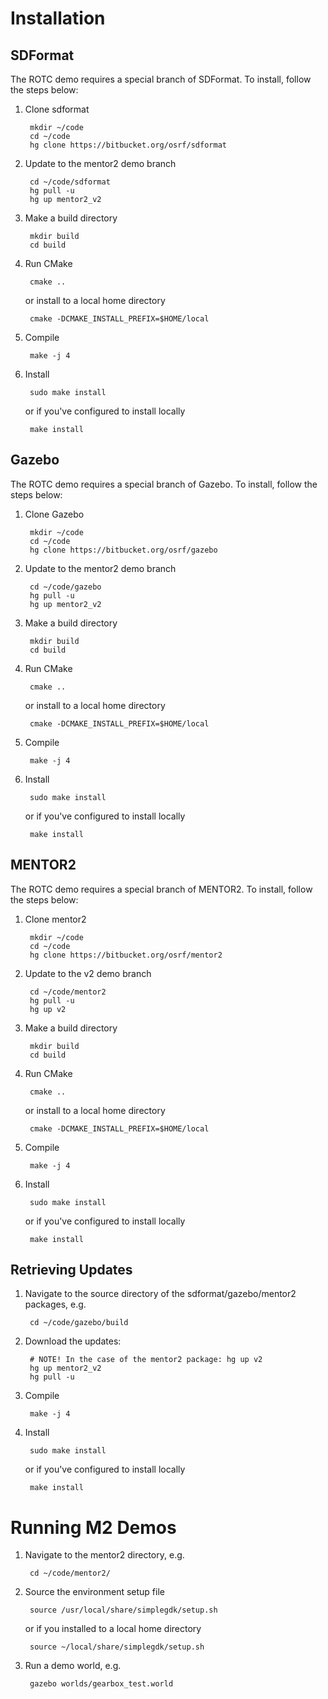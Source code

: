 # Installation

## SDFormat

The ROTC demo requires a special branch of SDFormat. To install, follow the steps below:

1. Clone sdformat
    
        mkdir ~/code
        cd ~/code
        hg clone https://bitbucket.org/osrf/sdformat
  
1. Update to the mentor2 demo branch

        cd ~/code/sdformat
        hg pull -u
        hg up mentor2_v2


1. Make a build directory

        mkdir build
        cd build

1. Run CMake

        cmake ..

    or install to a local home directory

        cmake -DCMAKE_INSTALL_PREFIX=$HOME/local

1. Compile

        make -j 4

1. Install

        sudo make install

    or if you've configured to install locally

        make install


## Gazebo 

The ROTC demo requires a special branch of Gazebo. To install, follow the steps below:


1. Clone Gazebo
    
        mkdir ~/code
        cd ~/code
        hg clone https://bitbucket.org/osrf/gazebo
  
1. Update to the mentor2 demo branch

        cd ~/code/gazebo
        hg pull -u
        hg up mentor2_v2


1. Make a build directory

        mkdir build
        cd build

1. Run CMake

        cmake ..

    or install to a local home directory

        cmake -DCMAKE_INSTALL_PREFIX=$HOME/local

 
1. Compile

        make -j 4

1. Install

        sudo make install

    or if you've configured to install locally

        make install

## MENTOR2

The ROTC demo requires a special branch of MENTOR2. To install, follow the steps below:


1. Clone mentor2
    
        mkdir ~/code
        cd ~/code
        hg clone https://bitbucket.org/osrf/mentor2
  
1. Update to the v2 demo branch

        cd ~/code/mentor2
        hg pull -u
        hg up v2


1. Make a build directory

        mkdir build
        cd build

1. Run CMake
 
        cmake ..

    or install to a local home directory

        cmake -DCMAKE_INSTALL_PREFIX=$HOME/local

1. Compile

        make -j 4

1. Install

        sudo make install

    or if you've configured to install locally

        make install


## Retrieving Updates


1. Navigate to the source directory of the sdformat/gazebo/mentor2 packages, e.g.

        cd ~/code/gazebo/build

1. Download the updates:

        # NOTE! In the case of the mentor2 package: hg up v2        
        hg up mentor2_v2
        hg pull -u

1. Compile

        make -j 4

1. Install

        sudo make install

    or if you've configured to install locally

        make install

# Running M2 Demos

1. Navigate to the mentor2 directory, e.g.

        cd ~/code/mentor2/

1. Source the environment setup file

        source /usr/local/share/simplegdk/setup.sh

    or if you installed to a local home directory

        source ~/local/share/simplegdk/setup.sh

1. Run a demo world, e.g.
               
        gazebo worlds/gearbox_test.world
